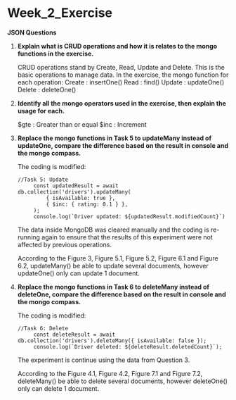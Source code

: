 ﻿# Week_2_Exercise

**JSON Questions**
1. **Explain what is CRUD operations and how it is relates to the mongo functions in the exercise.**

   CRUD operations stand by Create, Read, Update and Delete. This is the basic operations to manage data.
   In the exercise, the mongo function for each operation:
   Create   : insertOne()
   Read     : find()
   Update   : updateOne()
   Delete   : deleteOne()

2. **Identify all the mongo operators used in the exercise, then explain the usage for each.**

   $gte     : Greater than or equal
   $inc     : Increment

3. **Replace the mongo functions in Task 5 to updateMany instead of updateOne, compare the difference based on the result in console and the mongo compass.**
   
   The coding is modified:
   ```
   //Task 5: Update
        const updatedResult = await db.collection('drivers').updateMany(
            { isAvailable: true },
            { $inc: { rating: 0.1 } },
        );
        console.log(`Driver updated: ${updatedResult.modifiedCount}`)
   ```

   The data inside MongoDB was cleared manually and the coding is re-running again to ensure that the results of this experiment were not affected by previous operations.

   According to the Figure 3, Figure 5.1, Figure 5.2, Figure 6.1 and Figure 6.2, 
   updateMany() be able to update several documents, however updateOne() only can update 1 document. 

4. **Replace the mongo functions in Task 6 to deleteMany instead of deleteOne, compare the difference based on the result in console and the mongo compass.**
   
   The coding is modified:
   ```
   //Task 6: Delete
        const deleteResult = await db.collection('drivers').deleteMany({ isAvailable: false });
        console.log(`Driver deleted: ${deleteResult.deletedCount}`);
   ```

   The experiment is continue using the data from Question 3.

   According to the Figure 4.1, Figure 4.2, Figure 7.1 and Figure 7.2, 
   deleteMany() be able to delete several documents, however deleteOne() only can delete 1 document. 